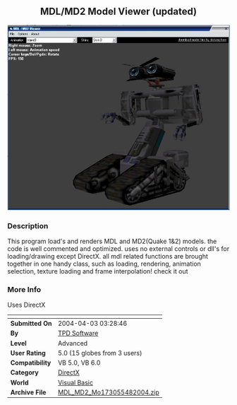 ﻿<div align="center">

## MDL/MD2 Model Viewer \(updated\)

<img src="PIC200448112159673.JPG">
</div>

### Description

This program load's and renders MDL and MD2(Quake 1&2) models. the code is well commented and optimized. uses no external controls or dll's for loading/drawing except DirectX. all mdl related functions are brought together in one handy class, such as loading, rendering, animation selection, texture loading and frame interpolation! check it out
 
### More Info
 
Uses DirectX


<span>             |<span>
---                |---
**Submitted On**   |2004-04-03 03:28:46
**By**             |[TPD Software](https://github.com/Planet-Source-Code/PSCIndex/blob/master/ByAuthor/tpd-software.md)
**Level**          |Advanced
**User Rating**    |5.0 (15 globes from 3 users)
**Compatibility**  |VB 5\.0, VB 6\.0
**Category**       |[DirectX](https://github.com/Planet-Source-Code/PSCIndex/blob/master/ByCategory/directx__1-44.md)
**World**          |[Visual Basic](https://github.com/Planet-Source-Code/PSCIndex/blob/master/ByWorld/visual-basic.md)
**Archive File**   |[MDL\_MD2\_Mo173055482004\.zip](https://github.com/Planet-Source-Code/tpd-software-mdl-md2-model-viewer-updated__1-52912/archive/master.zip)









